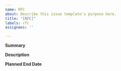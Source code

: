 ```yaml
---
name: RFC
about: Describe this issue template's purpose here.
title: "[RFC]"
labels: rfc
assignees: ''

---
```


**Summary**

**Description**

**Planned End Date**
